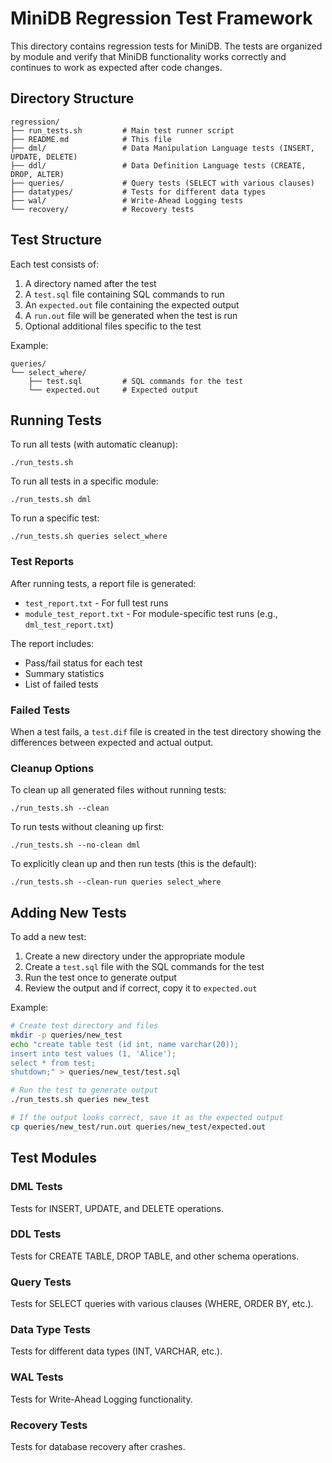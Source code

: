 # MiniDB Regression Test Framework

This directory contains regression tests for MiniDB. The tests are organized by module and verify that MiniDB functionality works correctly and continues to work as expected after code changes.

## Directory Structure

```
regression/
├── run_tests.sh         # Main test runner script
├── README.md            # This file
├── dml/                 # Data Manipulation Language tests (INSERT, UPDATE, DELETE)
├── ddl/                 # Data Definition Language tests (CREATE, DROP, ALTER)
├── queries/             # Query tests (SELECT with various clauses)
├── datatypes/           # Tests for different data types
├── wal/                 # Write-Ahead Logging tests
└── recovery/            # Recovery tests
```

## Test Structure

Each test consists of:

1. A directory named after the test
2. A `test.sql` file containing SQL commands to run
3. An `expected.out` file containing the expected output
4. A `run.out` file will be generated when the test is run
5. Optional additional files specific to the test

Example:
```
queries/
└── select_where/
    ├── test.sql         # SQL commands for the test
    └── expected.out     # Expected output
```

## Running Tests

To run all tests (with automatic cleanup):
```
./run_tests.sh
```

To run all tests in a specific module:
```
./run_tests.sh dml
```

To run a specific test:
```
./run_tests.sh queries select_where
```

### Test Reports

After running tests, a report file is generated:
- `test_report.txt` - For full test runs
- `module_test_report.txt` - For module-specific test runs (e.g., `dml_test_report.txt`)

The report includes:
- Pass/fail status for each test
- Summary statistics
- List of failed tests

### Failed Tests

When a test fails, a `test.dif` file is created in the test directory showing the differences between expected and actual output.

### Cleanup Options

To clean up all generated files without running tests:
```
./run_tests.sh --clean
```

To run tests without cleaning up first:
```
./run_tests.sh --no-clean dml
```

To explicitly clean up and then run tests (this is the default):
```
./run_tests.sh --clean-run queries select_where
```

## Adding New Tests

To add a new test:

1. Create a new directory under the appropriate module
2. Create a `test.sql` file with the SQL commands for the test
3. Run the test once to generate output
4. Review the output and if correct, copy it to `expected.out`

Example:
```bash
# Create test directory and files
mkdir -p queries/new_test
echo "create table test (id int, name varchar(20));
insert into test values (1, 'Alice');
select * from test;
shutdown;" > queries/new_test/test.sql

# Run the test to generate output
./run_tests.sh queries new_test

# If the output looks correct, save it as the expected output
cp queries/new_test/run.out queries/new_test/expected.out
```

## Test Modules

### DML Tests
Tests for INSERT, UPDATE, and DELETE operations.

### DDL Tests
Tests for CREATE TABLE, DROP TABLE, and other schema operations.

### Query Tests
Tests for SELECT queries with various clauses (WHERE, ORDER BY, etc.).

### Data Type Tests
Tests for different data types (INT, VARCHAR, etc.).

### WAL Tests
Tests for Write-Ahead Logging functionality.

### Recovery Tests
Tests for database recovery after crashes.